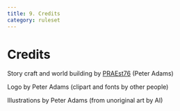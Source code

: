 ```yaml
---
title: 9. Credits
category: ruleset
---
```

# Credits

Story craft and world building by [PRAEst76](https://escapism.fi/PRAEst76) (Peter Adams)

Logo by Peter Adams (clipart and fonts by other people) 

Illustrations by Peter Adams  (from unoriginal art by AI)
